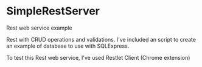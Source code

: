 # SimpleRestServer
Rest web service example

Rest with CRUD operations and validations.
I've included an script to create an example of database to use with SQLExpress. 


To test this Rest web service, I've used Restlet Client (Chrome extension)
